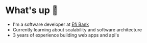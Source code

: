 # What's up 👋

- I'm a software developer at [Efí Bank](https://sejaefi.com.br/sobre-a-efi/)
- Currently learning about scalability and software architecture
- 3 years of experience building web apps and api's 
